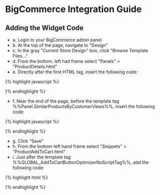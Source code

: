 BigCommerce Integration Guide
=============================

Adding the Widget Code
----------------------

* a. Login to your BigCommerce admin panel
* b. At the top of the page, navigate to "Design"
* c. In the gray "Current Store Design" box, click "Browse Template Files..."
* d. From the bottom, left had frame select "Panels" > "ProductDetails.html"
* e. Directly after the first HTML </script> tag, insert the following code:

{% highlight javascript %}
<!-- Begin PriceWaiter Code -->
<script type="text/javascript"> //<! [CDATA[
var strPrice = "%%GLOBAL_ProductPrice%%";
var PriceWaiterOptions = {
 apiKey: 'YOUR API KEY', // REPLACE "YOUR API KEY" YOUR STORE'S PW API KEY
 product: {
 sku: '%%GLOBAL_SKU%%',
 name: '%%GLOBAL_ProductName%%',
 price: parseFloat(strPrice.replace(/[$,]+/g, "")),
 image: ThumbURLs[0]
 },
 button: {
 size: 'sm' // SEE ONLINE DOCUMENTATION FOR WIDGET OPTIONS TO CHANGE BUTTON DEFAULT STYLE
 },
 onLoad: function() {
 PriceWaiter.originalOpen = PriceWaiter.open;
 PriceWaiter.open = function() {
 //required options
 var attributesValidated = $('#productDetailsAddToCartForm').validate().form();
 if(!attributesValidated) {
 return false;
 }
 //send all options to pricewaiter
 var requiredElements = $('#productDetailsAddToCartForm').validate().currentElements;
 for(var i=0; i < requiredElements.length; i++) {
 var radioSet = document.getElementsByName(requiredElements[i].name);
 for(var j=0; j < radioSet.length; j++) {
 if(radioSet[j].checked) {
 var parentRow = $(radioSet[j]).parents('div.productAttributeRow');
 var name = parentRow.find('span.name').html().trim().replace(/[:]/, "");
 var value = $(radioSet[j]).next().html();
 PriceWaiter.setProductOption(name, value);
 break;
 }
 }
 }
 //grab quantity before opening PW lightbox
 var qty = $('#qty_');
 if(qty.length) {
 var basePrice = parseFloat($('em.ProductPrice').html().replace(/[$,]+/g, "").trim());
 PriceWaiter.setPrice(basePrice);
 var qtyNum = parseFloat(qty.val());
 PriceWaiter.setQuantity(qtyNum);
 }
 // actually open pricewaiter window
 PriceWaiter.originalOpen();
 }
 }
};
//]]></script>
<!-- End PriceWaiter Code -->
{% endhighlight %}

* f. Near the end of the page, before the template tag %%Panel.SimilarProductsByCustomerViews%%, 
insert the following code:

{% highlight javascript %}
<!-- Begin PriceWaiter Code -->
<script type="text/javascript">//<! [CDATA[
(function() {
 if(document.getElementById('no_pricewaiter')) {
 return false;
 } else {
 var pw = document.createElement('script');
 pw.type = 'text/javascript';
 pw.src = "https://widget.pricewaiter.com/nyp/script/widget.js";
 pw.async = true;
 var s = document.getElementsByTagName('script')[0];
 s.parentNode.insertBefore(pw, s);
 }
})();
//]]></script>
<!-- End PriceWaiter Code -->
{% endhighlight %}

* g. Click "Save"
* h. From the bottom-left hand frame select "Snippets" > "ProductAddToCart.html"
* i. Just after the template tag %%GLOBAL_AddToCartButtonOptimizerNoScriptTag%%, add the following 
code:

{% highlight html %}
<!-- Begin PriceWaiter Widget Button -->
<div>
 <span id="pricewaiter"></span>
</div>
<!-- End PriceWaiter Widget Button -->
{% endhighlight %}